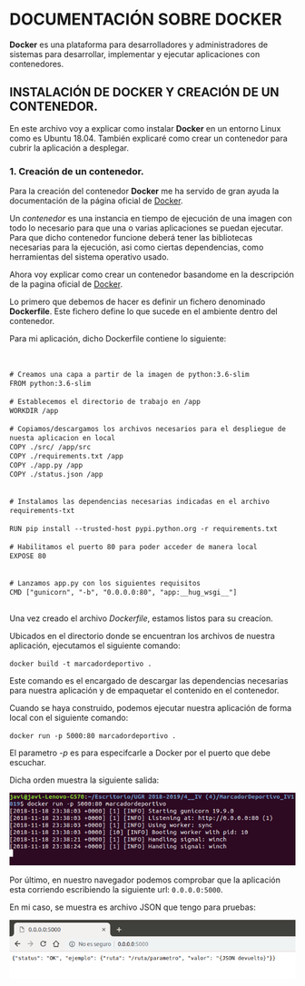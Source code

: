 # DOCUMENTACIÓN SOBRE DOCKER

**Docker** es una plataforma para desarrolladores y administradores de sistemas para desarrollar, implementar y ejecutar aplicaciones con contenedores. 

## INSTALACIÓN DE DOCKER Y CREACIÓN DE UN CONTENEDOR.

En este archivo voy a explicar como instalar **Docker** en un entorno Linux como es Ubuntu 18.04. También explicaré como crear un contenedor para cubrir la aplicación a desplegar. 


### 1. Creación de un contenedor.

Para la creación del contenedor **Docker** me ha servido de gran ayuda la documentación de la página oficial de [Docker](https://docs.docker.com/get-started/#docker-concepts).  


Un *contenedor* es una instancia en tiempo de ejecución de una imagen con todo lo necesario para que una o varias aplicaciones se puedan ejecutar. Para que dicho contenedor funcione deberá tener las bibliotecas necesarias para la ejecución, asi como ciertas dependencias, como herramientas del sistema operativo usado. 

Ahora voy explicar como crear un contenedor basandome en la descripción de la pagina oficial de [Docker](https://docs.docker.com/get-started/part2/).

Lo primero que debemos de hacer es definir un fichero denominado **Dockerfile**. Este fichero define lo que sucede en el ambiente dentro del contenedor. 

Para mi aplicación, dicho Dockerfile contiene lo siguiente:

~~~


# Creamos una capa a partir de la imagen de python:3.6-slim
FROM python:3.6-slim

# Establecemos el directorio de trabajo en /app
WORKDIR /app

# Copiamos/descargamos los archivos necesarios para el despliegue de nuesta aplicacion en local
COPY ./src/ /app/src 
COPY ./requirements.txt /app
COPY ./app.py /app
COPY ./status.json /app


# Instalamos las dependencias necesarias indicadas en el archivo requirements-txt

RUN pip install --trusted-host pypi.python.org -r requirements.txt

# Habilitamos el puerto 80 para poder acceder de manera local 
EXPOSE 80


# Lanzamos app.py con los siguientes requisitos
CMD ["gunicorn", "-b", "0.0.0.0:80", "app:__hug_wsgi__"]


~~~

Una vez creado el archivo *Dockerfile*, estamos listos para su creacíon.

Ubicados en el directorio donde se encuentran los archivos de nuestra aplicación, ejecutamos el siguiente comando:

`docker build -t marcadordeportivo .`

Este comando es el encargado de descargar las dependencias necesarias para nuestra aplicación y de empaquetar el contenido en el contenedor. 

Cuando se haya construido, podemos ejecutar nuestra aplicación de forma local con el siguiente comando:

`docker run -p 5000:80 marcadordeportivo .`

El parametro *-p* es para especifcarle a Docker por el puerto que debe escuchar. 

Dicha orden muestra la siguiente salida:

![runMarcador](https://github.com/JaviMancilla/MarcadorDeportivo_IV1819/blob/master/doc/img/runMarcador.png?raw=true)

Por último, en nuestro navegador podemos comprobar que la aplicación esta corriendo escribiendo la siguiente url: `0.0.0.0:5000`. 

En mi caso, se muestra es archivo JSON que tengo para pruebas: 

![pruebaMarcador](https://github.com/JaviMancilla/MarcadorDeportivo_IV1819/blob/master/doc/img/pruebaMarcador.png?raw=true)


